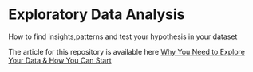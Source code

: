 # Exploratory Data Analysis 
 How to find insights,patterns and test your hypothesis in your dataset
 
 The article for this repository is available here [Why You Need to Explore Your Data & How You Can Start](https://medium.com/analytics-vidhya/why-you-need-to-explore-your-data-how-you-can-start-13de6f29c8c1?source=friends_link&sk=1d441c8039792cd25bdae1120a838b1f)
